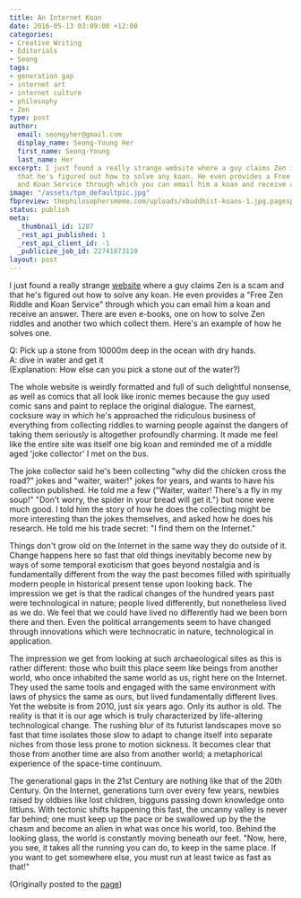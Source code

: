 ```yaml
---
title: An Internet Koan
date: 2016-05-13 03:09:00 +12:00
categories:
- Creative Writing
- Editorials
- Seong
tags:
- generation gap
- internet art
- internet culture
- philosophy
- Zen
type: post
author:
  email: seongyher@gmail.com
  display_name: Seong-Young Her
  first_name: Seong-Young
  last_name: Her
excerpt: I just found a really strange website where a guy claims Zen is a scam and
  that he's figured out how to solve any koan. He even provides a Free Zen Riddle
  and Koan Service through which you can email him a koan and receive an answer.
image: "/assets/tpm_defaultpic.jpg"
fbpreview: thephilosophersmeme.com/uploads/xbuddhist-koans-1.jpg.pagespeed.ic.UZ0ubtwH0q.jpg
status: publish
meta:
  _thumbnail_id: 1287
  _rest_api_published: 1
  _rest_api_client_id: -1
  _publicize_job_id: 22741873110
layout: post
---
```


<p>I just found a really strange <a href="http://www.heartofmeditation.com/buddhist-koans.html" target="_blank">website</a> where a guy claims Zen is a scam and that he's figured out how to solve any koan. He even provides a "Free Zen Riddle and Koan Service" through which you can email him a koan and receive an answer. There are even e-books, one on how to solve Zen riddles and another two which collect them. Here's an example of how he solves one.</p>
<p>Q: Pick up a stone from 10000m deep in the ocean with dry hands.<br />
A: dive in water and get it<br />
(Explanation: How else can you pick a stone out of the water?)</p>
<p>The whole website is weirdly formatted and full of such delightful nonsense, as well as comics that all look like ironic memes because the guy used comic sans and paint to replace the original dialogue. The earnest, cocksure way in which he's approached the ridiculous business of everything from collecting riddles to warning people against the dangers of taking them seriously is altogether profoundly charming. It made me feel like the entire site was itself one big koan and reminded me of a middle aged 'joke collector' I met on the bus.</p>
<p>The joke collector said he's been collecting "why did the chicken cross the road?" jokes and "waiter, waiter!" jokes for years, and wants to have his collection published. He told me a few ("Waiter, waiter! There's a fly in my soup!" "Don't worry, the spider in your bread will get it.") but none were much good. I told him the story of how he does the collecting might be more interesting than the jokes themselves, and asked how he does his research. He told me his trade secret: "I find them on the Internet."</p>
<p>Things don't grow old on the Internet in the same way they do outside of it. Change happens here so fast that old things inevitably become new by ways of some temporal exoticism that goes beyond nostalgia and is fundamentally different from the way the past becomes filled with spiritually modern people in historical present tense upon looking back. The impression we get is that the radical changes of the hundred years past were technological in nature; people lived differently, but nonetheless lived as we do. We feel that we could have lived no differently had we been born there and then. Even the political arrangements seem to have changed through innovations which were technocratic in nature, technological in application.</p>
<p>The impression we get from looking at such archaeological sites as this is rather different: those who built this place seem like beings from another world, who once inhabited the same world as us, right here on the Internet. They used the same tools and engaged with the same environment with laws of physics the same as ours, but lived fundamentally different lives. Yet the website is from 2010, just six years ago. Only its author is old. The reality is that it is our age which is truly characterized by life-altering technological change. The rushing blur of its futurist landscapes move so fast that time isolates those slow to adapt to change itself into separate niches from those less prone to motion sickness. It becomes clear that those from another time are also from another world; a metaphorical experience of the space-time continuum.</p>
<p>The generational gaps in the 21st Century are nothing like that of the 20th Century. On the Internet, generations turn over every few years, newbies raised by oldbies like lost children, bigguns passing down knowledge onto littluns. With tectonic shifts happening this fast, the uncanny valley is never far behind; one must keep up the pace or be swallowed up by the the chasm and become an alien in what was once his world, too. Behind the looking glass, the world is constantly moving beneath our feet. "Now, here, you see, it takes all the running you can do, to keep in the same place. If you want to get somewhere else, you must run at least twice as fast as that!"</p>
<p>(Originally posted to the <a href="https://www.facebook.com/thephilosophersmouth/posts/1776747189225566">page</a>)</p>
